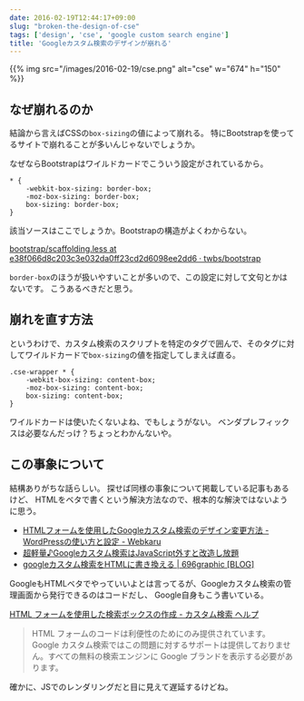 ```yaml
---
date: 2016-02-19T12:44:17+09:00
slug: "broken-the-design-of-cse"
tags: ['design', 'cse', 'google custom search engine']
title: 'Googleカスタム検索のデザインが崩れる'
---
```


{{% img src="/images/2016-02-19/cse.png" alt="cse" w="674" h="150" %}}

## なぜ崩れるのか

結論から言えばCSSの`box-sizing`の値によって崩れる。
特にBootstrapを使ってるサイトで崩れることが多いんじゃないでしょうか。

なぜならBootstrapはワイルドカードでこういう設定がされているから。

```
* {
    -webkit-box-sizing: border-box;
    -moz-box-sizing: border-box;
    box-sizing: border-box;
}
```

該当ソースはここでしょうか。Bootstrapの構造がよくわからない。

[bootstrap/scaffolding.less at e38f066d8c203c3e032da0ff23cd2d6098ee2dd6 · twbs/bootstrap](https://github.com/twbs/bootstrap/blob/e38f066d8c203c3e032da0ff23cd2d6098ee2dd6/less/scaffolding.less#L12)

`border-box`のほうが扱いやすいことが多いので、この設定に対して文句とかはないです。
こうあるべきだと思う。

## 崩れを直す方法

というわけで、カスタム検索のスクリプトを特定のタグで囲んで、そのタグに対してワイルドカードで`box-sizing`の値を指定してしまえば直る。

```
.cse-wrapper * {
    -webkit-box-sizing: content-box;
    -moz-box-sizing: content-box;
    box-sizing: content-box;
}
```

ワイルドカードは使いたくないよね、でもしょうがない。
ベンダプレフィックスは必要なんだっけ？ちょっとわかんないや。

## この事象について

結構ありがちな話らしい。
探せば同様の事象について掲載している記事もあるけど、
HTMLをベタで書くという解決方法なので、根本的な解決ではないように思う。

* [HTMLフォームを使用したGoogleカスタム検索のデザイン変更方法 - WordPressの使い方と設定 - Webkaru](http://webkaru.net/wordpress/google-custom-search-design/)
* [超軽量♪Googleカスタム検索はJavaScript外すと改造し放題](http://www.02320.net/google_custom_search_optout_js/)
* [googleカスタム検索をHTMLに書き換える | 696graphic [BLOG]](http://blog.696.jp/txt/937/)

GoogleもHTMLベタでやっていいよとは言ってるが、Googleカスタム検索の管理画面から発行できるのはコードだし、
Google自身もこう書いている。

[HTML フォームを使用した検索ボックスの作成 - カスタム検索 ヘルプ](https://support.google.com/customsearch/answer/1351747?hl=ja)

> HTML フォームのコードは利便性のためにのみ提供されています。Google カスタム検索ではこの問題に対するサポートは提供しておりません。すべての無料の検索エンジンに Google ブランドを表示する必要があります。

確かに、JSでのレンダリングだと目に見えて遅延するけどね。

